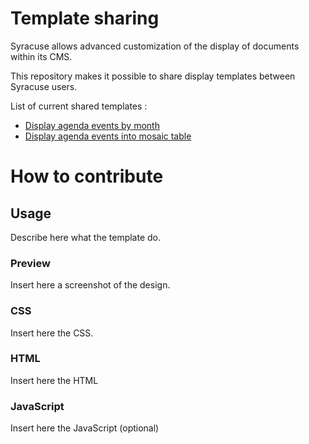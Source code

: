 # Template sharing

Syracuse allows advanced customization of the display of documents within its CMS.

This repository makes it possible to share display templates between Syracuse users.

List of current shared templates :
* [Display agenda events by month](agenda/programmation-par-mois/template.md)
* [Display agenda events into mosaic table](agenda/a-venir-mosaique-tableau/template.md)



# How to contribute

## Usage
Describe here what the template do.

### Preview
Insert here a screenshot of the design.

### CSS
Insert here the CSS.

### HTML
Insert here the HTML

### JavaScript
Insert here the JavaScript (optional)
